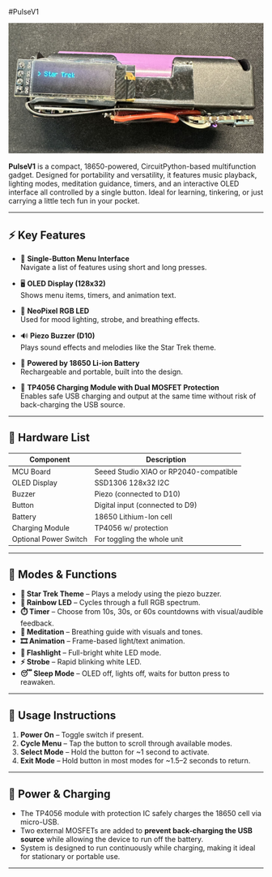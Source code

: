 #PulseV1

![OLED View](./Files/Oledview.jpg)


**PulseV1** is a compact, 18650-powered, CircuitPython-based multifunction gadget. Designed for portability and versatility, it features music playback, lighting modes, meditation guidance, timers, and an interactive OLED interface all controlled by a single button. Ideal for learning, tinkering, or just carrying a little tech fun in your pocket.

---

## ⚡ Key Features

- 🧠 **Single-Button Menu Interface**  
  Navigate a list of features using short and long presses.

- 🖥️ **OLED Display (128x32)**  
  Shows menu items, timers, and animation text.

- 🌈 **NeoPixel RGB LED**  
  Used for mood lighting, strobe, and breathing effects.

- 🔊 **Piezo Buzzer (D10)**  
  Plays sound effects and melodies like the Star Trek theme.

- 🔋 **Powered by 18650 Li-ion Battery**  
  Rechargeable and portable, built into the design.

- 🔌 **TP4056 Charging Module with Dual MOSFET Protection**  
  Enables safe USB charging and output at the same time without risk of back-charging the USB source.

---

## 🧰 Hardware List

| Component                | Description                                     |
|--------------------------|-------------------------------------------------|
| MCU Board                | Seeed Studio XIAO or RP2040-compatible          |
| OLED Display             | SSD1306 128x32 I2C                              |
| Buzzer                   | Piezo (connected to D10)                        |
| Button                   | Digital input (connected to D9)                |
| Battery                  | 18650 Lithium-Ion cell                          |
| Charging Module          | TP4056 w/ protection                            |
| Optional Power Switch    | For toggling the whole unit                    |

---

## 🧠 Modes & Functions

- **🎵 Star Trek Theme** – Plays a melody using the piezo buzzer.
- **🌈 Rainbow LED** – Cycles through a full RGB spectrum.
- **⏱️ Timer** – Choose from 10s, 30s, or 60s countdowns with visual/audible feedback.
- **🧘 Meditation** – Breathing guide with visuals and tones.
- **🎞️ Animation** – Frame-based light/text animation.
- **🔦 Flashlight** – Full-bright white LED mode.
- **⚡ Strobe** – Rapid blinking white LED.
- **😴 Sleep Mode** – OLED off, lights off, waits for button press to reawaken.

---

## 🧪 Usage Instructions

1. **Power On** – Toggle switch if present.
2. **Cycle Menu** – Tap the button to scroll through available modes.
3. **Select Mode** – Hold the button for ~1 second to activate.
4. **Exit Mode** – Hold button in most modes for ~1.5–2 seconds to return.


---

## 🔌 Power & Charging

- The TP4056 module with protection IC safely charges the 18650 cell via micro-USB.
- Two external MOSFETs are added to **prevent back-charging the USB source** while allowing the device to run off the battery.
- System is designed to run continuously while charging, making it ideal for stationary or portable use.

---
